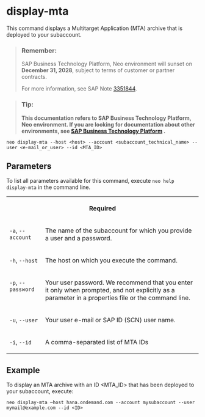 <!-- loio974dbbbdbb624003a46185973961f535 -->

# display-mta

This command displays a Multitarget Application \(MTA\) archive that is deployed to your subaccount.



> ### Remember:  
> SAP Business Technology Platform, Neo environment will sunset on **December 31, 2028**, subject to terms of customer or partner contracts.
> 
> For more information, see SAP Note [3351844](https://me.sap.com/notes/3351844).

> ### Tip:  
> **This documentation refers to SAP Business Technology Platform, Neo environment. If you are looking for documentation about other environments, see [SAP Business Technology Platform](https://help.sap.com/docs/btp/sap-business-technology-platform/sap-business-technology-platform?version=Cloud) .**



```
neo display-mta --host <host> --account <subaccount_technical_name> --user <e-mail_or_user> --id <MTA_ID>
```



<a name="loio974dbbbdbb624003a46185973961f535__section_N10015_N10012_N10001"/>

## Parameters



To list all parameters available for this command, execute `neo help display-mta` in the command line.


<table>
<tr>
<th valign="top" colspan="2">

Required

</th>
</tr>
<tr>
<td valign="top">

`-a`, `--account`

</td>
<td valign="top">

The name of the subaccount for which you provide a user and a password.

</td>
</tr>
<tr>
<td valign="top">

`-h`, `--host`

</td>
<td valign="top">

The host on which you execute the command.

</td>
</tr>
<tr>
<td valign="top">

`-p`, `--password`

</td>
<td valign="top">

Your user password. We recommend that you enter it only when prompted, and not explicitly as a parameter in a properties file or the command line.

</td>
</tr>
<tr>
<td valign="top">

`-u`, `--user`

</td>
<td valign="top">

Your user e-mail or SAP ID \(SCN\) user name.

</td>
</tr>
<tr>
<td valign="top">

`-i`, `--id`

</td>
<td valign="top">

A comma-separated list of MTA IDs

</td>
</tr>
</table>



<a name="loio974dbbbdbb624003a46185973961f535__section_N1014A_N10012_N10001"/>

## Example

To display an MTA archive with an ID <MTA\_ID\> that has been deployed to your subaccount, execute:

```
neo display-mta –host hana.ondemand.com --account mysubaccount --user mymail@example.com --id <ID>
```

